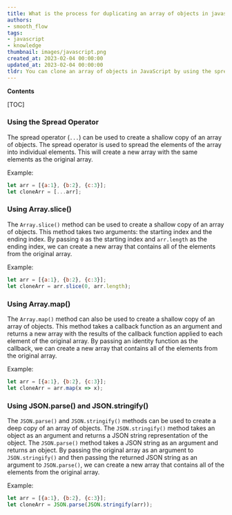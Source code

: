 ```yaml
---
title: What is the process for duplicating an array of objects in javascript?
authors:
- smooth_flow
tags:
- javascript
- knowledge
thumbnail: images/javascript.png
created_at: 2023-02-04 00:00:00
updated_at: 2023-02-04 00:00:00
tldr: You can clone an array of objects in JavaScript by using the spread operator (...) or the Array.from() method.
---
```


**Contents**

[TOC]

### Using the Spread Operator

The spread operator (`...`) can be used to create a shallow copy of an array of objects. The spread operator is used to spread the elements of the array into individual elements. This will create a new array with the same elements as the original array.

Example:
```javascript
let arr = [{a:1}, {b:2}, {c:3}];
let cloneArr = [...arr];
```

### Using Array.slice()

The `Array.slice()` method can be used to create a shallow copy of an array of objects. This method takes two arguments: the starting index and the ending index. By passing `0` as the starting index and `arr.length` as the ending index, we can create a new array that contains all of the elements from the original array.

Example:
```javascript
let arr = [{a:1}, {b:2}, {c:3}];
let cloneArr = arr.slice(0, arr.length);
```

### Using Array.map()

The `Array.map()` method can also be used to create a shallow copy of an array of objects. This method takes a callback function as an argument and returns a new array with the results of the callback function applied to each element of the original array. By passing an identity function as the callback, we can create a new array that contains all of the elements from the original array.

Example:
```javascript
let arr = [{a:1}, {b:2}, {c:3}];
let cloneArr = arr.map(x => x);
```

### Using JSON.parse() and JSON.stringify()

The `JSON.parse()` and `JSON.stringify()` methods can be used to create a deep copy of an array of objects. The `JSON.stringify()` method takes an object as an argument and returns a JSON string representation of the object. The `JSON.parse()` method takes a JSON string as an argument and returns an object. By passing the original array as an argument to `JSON.stringify()` and then passing the returned JSON string as an argument to `JSON.parse()`, we can create a new array that contains all of the elements from the original array.

Example:
```javascript
let arr = [{a:1}, {b:2}, {c:3}];
let cloneArr = JSON.parse(JSON.stringify(arr));
```
